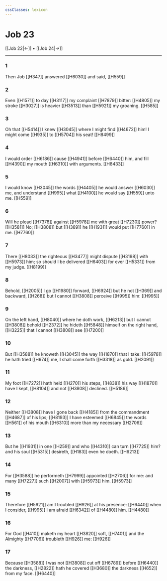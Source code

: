 ```yaml
---
cssClasses: lexicon
---
```

# Job 23

[[Job 22|←]] • [[Job 24|→]]

---

### 1
Then Job [[H347]] answered [[H6030]] and said, [[H559]]

### 2
Even [[H1571]] to day [[H3117]] my complaint [[H7879]] bitter: [[H4805]] my stroke [[H3027]] is heavier [[H3513]] than [[H5921]] my groaning. [[H585]]

### 3
Oh that [[H5414]] I knew [[H3045]] where I might find [[H4672]] him! I might come [[H935]] to [[H5704]] his seat! [[H8499]]

### 4
I would order [[H6186]] cause [[H4941]] before [[H6440]] him, and fill [[H4390]] my mouth [[H6310]] with arguments. [[H8433]]

### 5
I would know [[H3045]] the words [[H4405]] he would answer [[H6030]] me, and understand [[H995]] what [[H4100]] he would say [[H559]] unto me. [[H559]]

### 6
Will he plead [[H7378]] against [[H5978]] me with great [[H7230]] power? [[H3581]] No; [[H3808]] but [[H389]] he [[H1931]] would put [[H7760]] in me. [[H7760]]

### 7
There [[H8033]] the righteous [[H3477]] might dispute [[H3198]] with [[H5973]] him; so should I be delivered [[H6403]] for ever [[H5331]] from my judge. [[H8199]]

### 8
Behold, [[H2005]] I go [[H1980]] forward, [[H6924]] but he not [[H369]] and backward, [[H268]] but I cannot [[H3808]] perceive [[H995]] him: [[H995]]

### 9
On the left hand, [[H8040]] where he doth work, [[H6213]] but I cannot [[H3808]] behold [[H2372]] he hideth [[H5848]] himself on the right hand, [[H3225]] that I cannot [[H3808]] see [[H7200]]

### 10
But [[H3588]] he knoweth [[H3045]] the way [[H1870]] that I take: [[H5978]] he hath tried [[H974]] me, I shall come forth [[H3318]] as gold. [[H2091]]

### 11
My foot [[H7272]] hath held [[H270]] his steps, [[H838]] his way [[H1870]] have I kept, [[H8104]] and not [[H3808]] declined. [[H5186]]

### 12
Neither [[H3808]] have I gone back [[H4185]] from the commandment [[H4687]] of his lips; [[H8193]] I have esteemed [[H6845]] the words [[H561]] of his mouth [[H6310]] more than my necessary [[H2706]]

### 13
But he [[H1931]] in one [[H259]] and who [[H4310]] can turn [[H7725]] him? and his soul [[H5315]] desireth, [[H183]] even he doeth. [[H6213]]

### 14
For [[H3588]] he performeth [[H7999]] appointed [[H2706]] for me: and many [[H7227]] such [[H2007]] with [[H5973]] him. [[H5973]]

### 15
Therefore [[H5921]] am I troubled [[H926]] at his presence: [[H6440]] when I consider, [[H995]] I am afraid [[H6342]] of [[H4480]] him. [[H4480]]

### 16
For God [[H410]] maketh my heart [[H3820]] soft, [[H7401]] and the Almighty [[H7706]] troubleth [[H926]] me: [[H926]]

### 17
Because [[H3588]] I was not [[H3808]] cut off [[H6789]] before [[H6440]] the darkness, [[H2822]] hath he covered [[H3680]] the darkness [[H652]] from my face. [[H6440]]